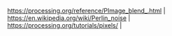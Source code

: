https://processing.org/reference/PImage_blend_.html | https://en.wikipedia.org/wiki/Perlin_noise | https://processing.org/tutorials/pixels/ | 
